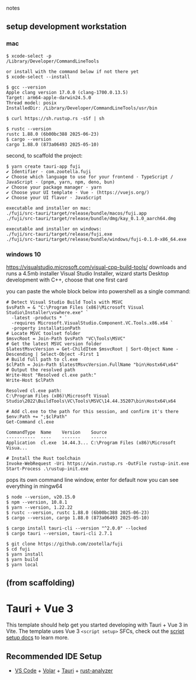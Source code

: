 notes

## setup development workstation

### mac

```
$ xcode-select -p
/Library/Developer/CommandLineTools

or install with the command below if not there yet
$ xcode-select --install

$ gcc --version
Apple clang version 17.0.0 (clang-1700.0.13.5)
Target: arm64-apple-darwin24.5.0
Thread model: posix
InstalledDir: /Library/Developer/CommandLineTools/usr/bin

$ curl https://sh.rustup.rs -sSf | sh

$ rustc --version
rustc 1.88.0 (6b00bc388 2025-06-23)
$ cargo --version
cargo 1.88.0 (873a06493 2025-05-10)
```

second, to scaffold the project:

```
$ yarn create tauri-app fuji
✔ Identifier · com.zootella.fuji
✔ Choose which language to use for your frontend · TypeScript / JavaScript - (pnpm, yarn, npm, deno, bun)
✔ Choose your package manager · yarn
✔ Choose your UI template · Vue - (https://vuejs.org/)
✔ Choose your UI flavor · JavaScript

executable and installer on mac:
./fuji/src-tauri/target/release/bundle/macos/fuji.app
./fuji/src-tauri/target/release/bundle/dmg/kay_0.1.0_aarch64.dmg

executable and installer on windows:
./fuji/src-tauri/target/release/fuji.exe
./fuji/src-tauri/target/release/bundle/windows/fuji-0.1.0-x86_64.exe
```

### windows 10

https://visualstudio.microsoft.com/visual-cpp-build-tools/
downloads and runs a 4.5mb installer
Visual Studio Installer, wizard starts
Desktop development with C++, choose that one first card

you can paste the whole block below into powershell as a single command:

```
# Detect Visual Studio Build Tools with MSVC
$vsPath = & "C:\Program Files (x86)\Microsoft Visual Studio\Installer\vswhere.exe" `
  -latest -products * `
  -requires Microsoft.VisualStudio.Component.VC.Tools.x86.x64 `
  -property installationPath
# Locate MSVC toolset folder
$msvcRoot = Join-Path $vsPath "VC\Tools\MSVC"
# Get the latest MSVC version folder
$latestMsvcVersion = Get-ChildItem $msvcRoot | Sort-Object Name -Descending | Select-Object -First 1
# Build full path to cl.exe
$clPath = Join-Path $latestMsvcVersion.FullName "bin\Hostx64\x64"
# Output the resolved path
Write-Host "Resolved cl.exe path:"
Write-Host $clPath
```

```
Resolved cl.exe path:
C:\Program Files (x86)\Microsoft Visual Studio\2022\BuildTools\VC\Tools\MSVC\14.44.35207\bin\Hostx64\x64

# Add cl.exe to the path for this session, and confirm it's there
$env:Path += ";$clPath"
Get-Command cl.exe

CommandType  Name    Version    Source
-----------  ----    -------    ------
Application  cl.exe  14.44.3... C:\Program Files (x86)\Microsoft Visua...

# Install the Rust toolchain
Invoke-WebRequest -Uri https://win.rustup.rs -OutFile rustup-init.exe
Start-Process .\rustup-init.exe
```

pops its own command line window, enter for default
now you can see everything in mingw64

```
$ node --version, v20.15.0
$ npm --version, 10.8.1
$ yarn --version, 1.22.22
$ rustc --version, rustc 1.88.0 (6b00bc388 2025-06-23)
$ cargo --version, cargo 1.88.0 (873a06493 2025-05-10)

$ cargo install tauri-cli --version "^2.0.0" --locked
$ cargo tauri --version, tauri-cli 2.7.1

$ git clone https://github.com/zootella/fuji
$ cd fuji
$ yarn install
$ yarn build
$ yarn local
```

## (from scaffolding)

# Tauri + Vue 3

This template should help get you started developing with Tauri + Vue 3 in Vite. The template uses Vue 3 `<script setup>` SFCs, check out the [script setup docs](https://v3.vuejs.org/api/sfc-script-setup.html#sfc-script-setup) to learn more.

## Recommended IDE Setup

- [VS Code](https://code.visualstudio.com/) + [Volar](https://marketplace.visualstudio.com/items?itemName=Vue.volar) + [Tauri](https://marketplace.visualstudio.com/items?itemName=tauri-apps.tauri-vscode) + [rust-analyzer](https://marketplace.visualstudio.com/items?itemName=rust-lang.rust-analyzer)
